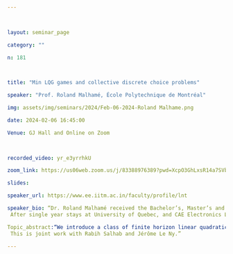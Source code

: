 ```yaml
--- 

  

layout: seminar_page 

category: "" 

n: 181 

  

title: "Min LQG games and collective discrete choice problems" 

speaker: "Prof. Roland Malhamé, École Polytechnique de Montréal"  

img: assets/img/seminars/2024/Feb-06-2024-Roland Malhame.png 

date: 2024-02-06 16:45:00  

Venue: GJ Hall and Online on Zoom 

  

recorded_video: yr_e3yrrhkU 

zoom_link: https://us06web.zoom.us/j/83388976389?pwd=XcpO3GhLxsR14a7SVbPx33HQQa1jbt.1 

slides:  

speaker_url: https://www.ee.iitm.ac.in/faculty/profile/lnt 

speaker_bio: “Dr. Roland Malhamé received the Bachelor’s, Master’s and Ph.D. degrees in Electrical Engineering from the American University of Beirut, the University of Houston, and the Georgia Institute of Technology in 1976, 1978 and 1983 respectively. 
 After single year stays at University of Quebec, and CAE Electronics Ltd (Montreal), he joined in 1985 École Polytechnique de Montréal, where he is Professor of Electrical Engineering. In 1994, 2004, 2012, 2018 he was on sabbatical leave respectively with LSS CNRS (France), École Centrale de Paris,University of Rome Tor Vergata, and National Technical University of Athens. His interest in statistical mechanics inspired approaches to the analysis and control of large-scale systems has led him to contributions in the area of aggregate electric load modeling, and to the early developments of the theory of mean field games. His current research interests are in collective decentralized decision making schemes, and the development of mean field based control algorithms in the area of smart grids. From June 2005 to June 2011, he headed GERAD, the Group for Research on Decision Analysis. He is past Asoociate Editor of IEEE Transactions on Automatic Control, and International Transactions on Operations Research. He was elected Fellow of IEEE in 2022”

Topic_abstract:“We introduce a class of finite horizon linear quadratic Gaussian games involving distinct potential finite destination states, interpreted as discrete choices under social pressure. The model provides stylized interpretations of opinion swings in elections, the dynamics of discrete societal choices, as well as a framework for achieving communication constrained group decision making in micro‐robotic based exploration. Two distinct cases are considered: 1. The zero noise or deterministic case where agents are initially randomly distributed over their range space; 2. The fully stochastic case. Under mild technical conditions, the existence of epsilon ‐Nash equilibria is established in both cases although these equilibria may in general be multiple. The corresponding agent control strategies are of a decentralized nature and are characterized in each case by the fixed points of a specific finite dimensional operator. Individual agent destination choices are fixed at the outset in case 1, while by contrast, their probability distribution evolves randomly along trajectories in case 2, with a deterministic limit for the complete population as the latter grows to infinity. 
 This is joint work with Rabih Salhab and Jérôme Le Ny.” 

--- 
```

